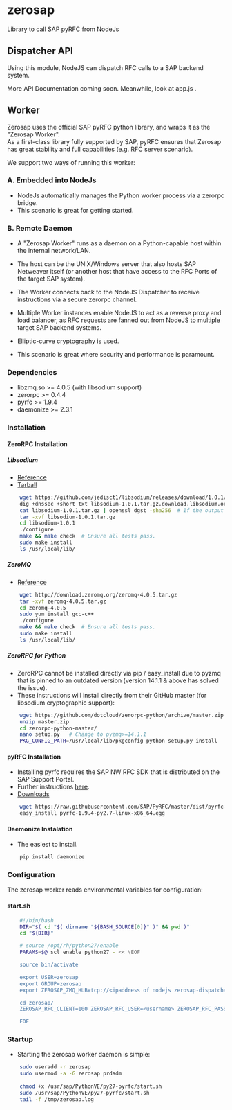 zerosap
=======

Library to call SAP pyRFC from NodeJs

Dispatcher API
--------------
Using this module, NodeJS can dispatch RFC calls to a SAP backend system.

More API Documentation coming soon. Meanwhile, look at app.js .

Worker
------
Zerosap uses the official SAP pyRFC python library, and wraps it as the "Zerosap Worker".  
As a first-class library fully supported by SAP, pyRFC ensures that Zerosap has great stability and full capabilities (e.g. RFC server scenario).

We support two ways of running this worker:

### A. Embedded into NodeJs
- NodeJs automatically manages the Python worker process via a zerorpc bridge.
- This scenario is great for getting started.

### B. Remote Daemon
- A "Zerosap Worker" runs as a daemon on a Python-capable host within the internal network/LAN.  
- The host can be the UNIX/Windows server that also hosts SAP Netweaver itself (or another host that have access to the RFC Ports of the target SAP system).

- The Worker connects back to the NodeJS Dispatcher to receive instructions via a secure zerorpc channel.  
- Multiple Worker instances enable NodeJS to act as a reverse proxy and load balancer, as RFC requests are fanned out from NodeJS to multiple target SAP backend systems.  
- Elliptic-curve cryptography is used.  
- This scenario is great where security and performance is paramount.

### Dependencies
- libzmq.so >= 4.0.5 (with libsodium support)
- zerorpc >= 0.4.4
- pyrfc >= 1.9.4
- daemonize >= 2.3.1

### Installation
#### ZeroRPC Installation
##### Libsodium
- [Reference](http://doc.libsodium.org/installation/README.html)
- [Tarball](https://github.com/jedisct1/libsodium/releases)

```bash
	wget https://github.com/jedisct1/libsodium/releases/download/1.0.1/libsodium-1.0.1.tar.gz
	dig +dnssec +short txt libsodium-1.0.1.tar.gz.download.libsodium.org
	cat libsodium-1.0.1.tar.gz | openssl dgst -sha256  # If the output is not the same as from the previous command, abort as the downloaded file has been tampered with.
	tar -xvf libsodium-1.0.1.tar.gz
	cd libsodium-1.0.1
	./configure
	make && make check  # Ensure all tests pass.
	sudo make install
	ls /usr/local/lib/
```

##### ZeroMQ
- [Reference](http://zeromq.org/intro:get-the-software)

```bash
	wget http://download.zeromq.org/zeromq-4.0.5.tar.gz
	tar -xvf zeromq-4.0.5.tar.gz
	cd zeromq-4.0.5
	sudo yum install gcc-c++
	./configure
	make && make check  # Ensure all tests pass.
	sudo make install
	ls /usr/local/lib/
```

##### ZeroRPC for Python
- ZeroRPC cannot be installed directly via pip / easy_install due to pyzmq that is pinned to an outdated version (version 14.1.1 & above has solved the issue).
- These instructions will install directly from their GitHub master (for libsodium cryptographic support):

```bash
	wget https://github.com/dotcloud/zerorpc-python/archive/master.zip
	unzip master.zip
	cd zerorpc-python-master/
	nano setup.py   # Change to pyzmq>=14.1.1
	PKG_CONFIG_PATH=/usr/local/lib/pkgconfig python setup.py install
```

#### pyRFC Installation
- Installing pyrfc requires the SAP NW RFC SDK that is distributed on the SAP Support Portal.
- Further instructions [here](http://sap.github.io/PyRFC/install.html).
- [Downloads](https://github.com/SAP/PyRFC/tree/master/dist)

```bash
	wget https://raw.githubusercontent.com/SAP/PyRFC/master/dist/pyrfc-1.9.4-py2.7-linux-x86_64.egg
	easy_install pyrfc-1.9.4-py2.7-linux-x86_64.egg
```

#### Daemonize Instalation
- The easiest to install.

```bash
	pip install daemonize
```

### Configuration
The zerosap worker reads environmental variables for configuration:

#### start.sh
```bash
	#!/bin/bash
	DIR="$( cd "$( dirname "${BASH_SOURCE[0]}" )" && pwd )"
	cd "${DIR}"

	# source /opt/rh/python27/enable
	PARAMS=$@ scl enable python27 - << \EOF

	source bin/activate

	export USER=zerosap
	export GROUP=zerosap 
	export ZEROSAP_ZMQ_HUB=tcp://<ipaddress of nodejs zerosap-dispatcher>:4801

	cd zerosap/
	ZEROSAP_RFC_CLIENT=100 ZEROSAP_RFC_USER=<username> ZEROSAP_RFC_PASSWD=<password> python bin/zerosap.py ${PARAMS}

	EOF
```

### Startup
- Starting the zerosap worker daemon is simple:

```bash
	sudo useradd -r zerosap
	sudo usermod -a -G zerosap prdadm
	
	chmod +x /usr/sap/PythonVE/py27-pyrfc/start.sh
	sudo /usr/sap/PythonVE/py27-pyrfc/start.sh
	tail -f /tmp/zerosap.log
```
